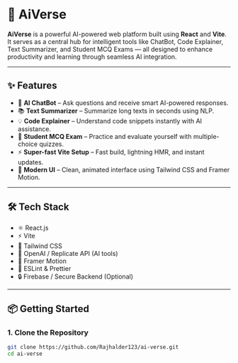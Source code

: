 # 🚀 AiVerse

**AiVerse** is a powerful AI-powered web platform built using **React** and **Vite**. It serves as a central hub for intelligent tools like ChatBot, Code Explainer, Text Summarizer, and Student MCQ Exams — all designed to enhance productivity and learning through seamless AI integration.

---

## ✨ Features

- 🧠 **AI ChatBot** – Ask questions and receive smart AI-powered responses.
- 📚 **Text Summarizer** – Summarize long texts in seconds using NLP.
- 💡 **Code Explainer** – Understand code snippets instantly with AI assistance.
- 📝 **Student MCQ Exam** – Practice and evaluate yourself with multiple-choice quizzes.
- ⚡ **Super-fast Vite Setup** – Fast build, lightning HMR, and instant updates.
- 🎨 **Modern UI** – Clean, animated interface using Tailwind CSS and Framer Motion.

---

## 🛠️ Tech Stack

- ⚛️ React.js
- ⚡ Vite
- 🎨 Tailwind CSS
- 🧠 OpenAI / Replicate API (AI tools)
- 💬 Framer Motion
- 🔧 ESLint & Prettier
- 🔒 Firebase / Secure Backend (Optional)

---

## 📦 Getting Started

### 1. Clone the Repository

```bash
git clone https://github.com/Rajhalder123/ai-verse.git
cd ai-verse
